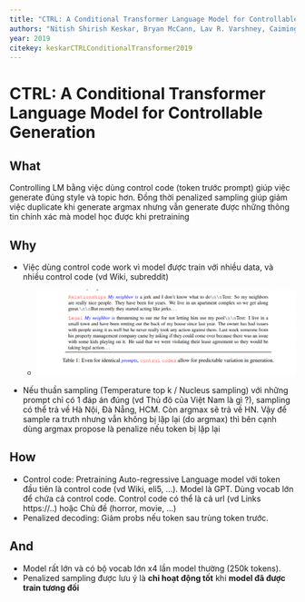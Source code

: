 ```yaml
---
title: "CTRL: A Conditional Transformer Language Model for Controllable Generation"
authors: "Nitish Shirish Keskar, Bryan McCann, Lav R. Varshney, Caiming Xiong, Richard Socher"
year: 2019
citekey: keskarCTRLConditionalTransformer2019
---
```


# CTRL: A Conditional Transformer Language Model for Controllable Generation
## What
Controlling LM bằng việc dùng control code (token trước prompt) giúp việc generate đúng style và topic hơn. Đồng thời penalized sampling giúp giảm việc duplicate khi generate argmax nhưng vẫn generate được những thông tin chính xác mà model học được khi pretraining

## Why
- Việc dùng control code work vì model được train với nhiều data, và nhiều control code (vd Wiki, subreddit)
  - ![](./static/images/2021-05-18-19-30-17.png)

- Nếu thuần sampling (Temperature top k / Nucleus sampling) với những prompt chỉ có 1 đáp án đúng (vd Thủ đô của Việt Nam là gì ?), sampling có thể trả về Hà Nội, Đà Nẵng, HCM. Còn argmax sẽ trả về HN. Vậy để sample ra truth nhưng vẫn không bị lặp lại (do argmax) thì bên cạnh dùng argmax propose là penalize nếu token bị lặp lại
## How
- Control code: Pretraining Auto-regressive Language model với token đầu tiên là control code (vd Wiki, eli5, ...). Model là GPT. Dùng vocab lớn để chứa cả control code. Control code có thể là cả url (vd Links https://..) hoặc Chủ đề (horror, movie, ...)
- Penalized decoding: Giảm probs nếu token sau trùng token trước.

## And
- Model rất lớn và có bộ vocab lớn x4 lần model thường (250k tokens).
- Penalized sampling được lưu ý là **chỉ hoạt động tốt** khi **model đã được train tương đối**